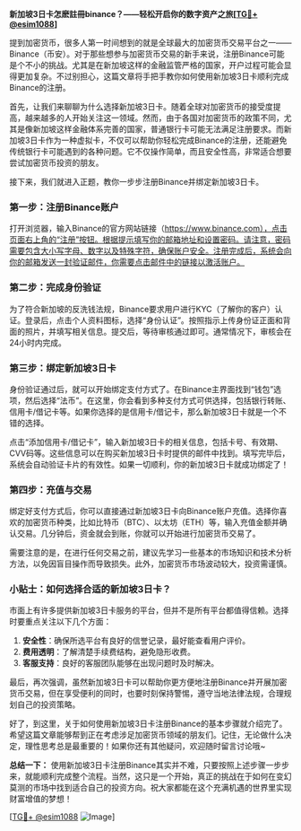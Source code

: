 **新加坡3日卡怎麽註冊binance？——轻松开启你的数字资产之旅[[TG💪+ @esim1088](https://t.me/s/esim1088)]**

提到加密货币，很多人第一时间想到的就是全球最大的加密货币交易平台之一——Binance（币安）。对于那些想参与加密货币交易的新手来说，注册Binance可能是个不小的挑战。尤其是在新加坡这样的金融监管严格的国家，开户过程可能会显得更加复杂。不过别担心，这篇文章将手把手教你如何使用新加坡3日卡顺利完成Binance的注册。

首先，让我们来聊聊为什么选择新加坡3日卡。随着全球对加密货币的接受度提高，越来越多的人开始关注这一领域。然而，由于各国对加密货币的政策不同，尤其是像新加坡这样金融体系完善的国家，普通银行卡可能无法满足注册要求。而新加坡3日卡作为一种虚拟卡，不仅可以帮助你轻松完成Binance的注册，还能避免传统银行卡可能遇到的各种问题。它不仅操作简单，而且安全性高，非常适合想要尝试加密货币投资的朋友。

接下来，我们就进入正题，教你一步步注册Binance并绑定新加坡3日卡。

### 第一步：注册Binance账户

打开浏览器，输入Binance的官方网站链接（https://www.binance.com），点击页面右上角的“注册”按钮。根据提示填写你的邮箱地址和设置密码。请注意，密码需要包含大小写字母、数字以及特殊字符，确保账户安全。注册完成后，系统会向你的邮箱发送一封验证邮件，你需要点击邮件中的链接以激活账户。

### 第二步：完成身份验证

为了符合新加坡的反洗钱法规，Binance要求用户进行KYC（了解你的客户）认证。登录后，点击个人资料图标，选择“身份认证”。按照指示上传身份证正面和背面的照片，并填写相关信息。提交后，等待审核通过即可。通常情况下，审核会在24小时内完成。

### 第三步：绑定新加坡3日卡

身份验证通过后，就可以开始绑定支付方式了。在Binance主界面找到“钱包”选项，然后选择“法币”。在这里，你会看到多种支付方式可供选择，包括银行转账、信用卡/借记卡等。如果你选择的是信用卡/借记卡，那么新加坡3日卡就是一个不错的选择。

点击“添加信用卡/借记卡”，输入新加坡3日卡的相关信息，包括卡号、有效期、CVV码等。这些信息可以在购买新加坡3日卡时提供的邮件中找到。填写完毕后，系统会自动验证卡片的有效性。如果一切顺利，你的新加坡3日卡就成功绑定了！

### 第四步：充值与交易

绑定好支付方式后，你可以直接通过新加坡3日卡向Binance账户充值。选择你喜欢的加密货币种类，比如比特币（BTC）、以太坊（ETH）等，输入充值金额并确认交易。几分钟后，资金就会到账，你就可以开始进行加密货币交易了。

需要注意的是，在进行任何交易之前，建议先学习一些基本的市场知识和技术分析方法，以免因盲目操作而导致损失。此外，加密货币市场波动较大，投资需谨慎。

### 小贴士：如何选择合适的新加坡3日卡？

市面上有许多提供新加坡3日卡服务的平台，但并不是所有平台都值得信赖。选择时要重点关注以下几个方面：

1. **安全性**：确保所选平台有良好的信誉记录，最好能查看用户评价。
2. **费用透明**：了解清楚手续费结构，避免隐形收费。
3. **客服支持**：良好的客服团队能够在出现问题时及时解决。

最后，再次强调，虽然新加坡3日卡可以帮助你更方便地注册Binance并开展加密货币交易，但在享受便利的同时，也要时刻保持警惕，遵守当地法律法规，合理规划自己的投资策略。

好了，到这里，关于如何使用新加坡3日卡注册Binance的基本步骤就介绍完了。希望这篇文章能够帮到正在考虑涉足加密货币领域的朋友们。记住，无论做什么决定，理性思考总是最重要的！如果你还有其他疑问，欢迎随时留言讨论哦~

**总结一下：** 使用新加坡3日卡注册Binance其实并不难，只要按照上述步骤一步步来，就能顺利完成整个流程。当然，这只是一个开始，真正的挑战在于如何在变幻莫测的市场中找到适合自己的投资方向。祝大家都能在这个充满机遇的世界里实现财富增值的梦想！

[[TG💪+ @esim1088](https://t.me/s/esim1088) ![Image](https://i.postimg.cc/4NQfJmqS/Snipaste-2025-05-13-00-14-12.png)]